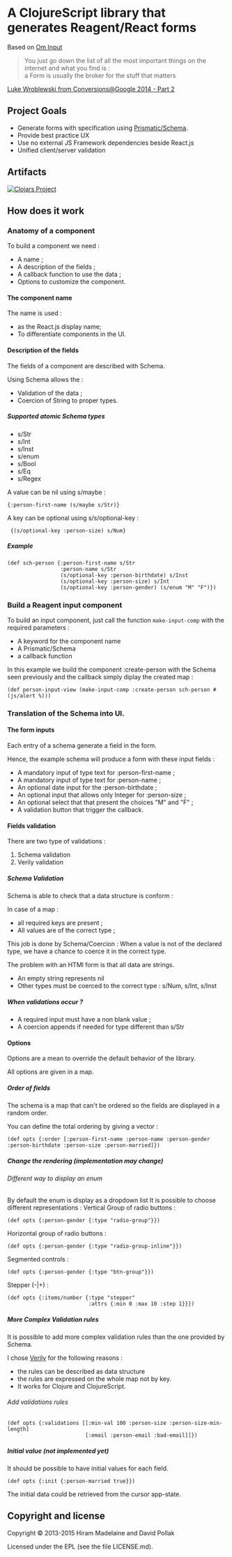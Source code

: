 # A ClojureScript library that generates Reagent/React forms

Based on [Om Input](https://github.com/hiram-madelaine/om-inputs)

> You just go down the list of all the most important things on the internet and what you find is :    
> a Form is usually the broker for the stuff that matters  

[Luke Wroblewski from Conversions@Google 2014 - Part 2](https://www.youtube.com/watch?v=nmKMz3Fg76M)  


## Project Goals

* Generate forms with specification using [Prismatic/Schema](https://github.com/Prismatic/schema).
* Provide best practice UX
* Use no external JS Framework dependencies beside React.js
* Unified client/server validation

## Artifacts

[![Clojars Project](http://clojars.org/dragonmark/inputs/latest-version.svg)](http://clojars.org/dragonmark/inputs)

## How does it work

### Anatomy of a component


To build a component we need :
* A name ;
* A description of the fields ;
* A callback function to use the data ;
* Options to customize the component.



#### The component name

The name is used :

* as the React.js display name;
* To differentiate components in the UI.


#### Description of the fields

The fields of a component are described with Schema.

Using Schema allows the :
* Validation of the data ;
* Coercion of String to proper types.

##### Supported atomic Schema types

* s/Str
* s/Int
* s/Inst
* s/enum
* s/Bool
* s/Eq
* s/Regex

A value can be nil using s/maybe :

```
{:person-first-name (s/maybe s/Str)}

```


A key can be optional using s/s/optional-key :
```
 {(s/optional-key :person-size) s/Num}
```

##### Example

```
(def sch-person {:person-first-name s/Str
                 :person-name s/Str
                 (s/optional-key :person-birthdate) s/Inst
                 (s/optional-key :person-size) s/Int
                 (s/optional-key :person-gender) (s/enum "M" "F")})
```

### Build a Reagent input component

To build an input component, just call the function `make-input-comp` with the required parameters :
- A keyword for the component name
- A Prismatic/Schema
- a callback function

In this example we build the component :create-person with the Schema seen previously and the callback simply diplay the created map :

```
(def person-input-view (make-input-comp :create-person sch-person #(js/alert %)))
```


### Translation of the Schema into UI.



#### The form inputs

Each entry of a schema generate a field in the form.

Hence, the example schema will produce a form with these input fields :

* A mandatory input of type text for :person-first-name ;
* A mandatory input of type text for :person-name ;
* An optional date input for the :person-birthdate ;
* An optional input that allows only Integer for :person-size ;
* An optional select that that present the choices "M" and "F" ;
* A validation button that trigger the callback.

#### Fields validation

There are two type of validations :

1.  Schema validation
2.  Verily validation

##### Schema Validation

Schema is able to check that a data structure is conform :

In case of a map :

* all required keys are present ;
* All values are of the correct type ;

This job is done by Schema/Coercion :
When a value is not of the declared type, we have a chance to coerce it in the correct type.


The problem with an HTMl form is that all data are strings.

* An empty string represents nil
* Other types must be coerced to the correct type : s/Num, s/Int, s/Inst



##### When validations occur ?


* A required input must have a non blank value ;
* A coercion appends if needed for type different than s/Str


#### Options

Options are a mean to override the default behavior of the library.

All options are given in a map.


##### Order of fields

The schema is a map that can't be ordered so the fields are displayed in a random order.


You can define the total ordering by giving a vector :

```
(def opts {:order [:person-first-name :person-name :person-gender :person-birthdate :person-size :person-married]})

```


##### Change the rendering (implementation may change)


###### Different way to display an enum

By default the enum is display as a dropdown list
It is possible to choose different representations :
Vertical Group of radio buttons :
```
(def opts {:person-gender {:type "radio-group"}})

```
Horizontal group of radio buttons :

```
(def opts {:person-gender {:type "radio-group-inline"}})

```

Segmented controls :
```
(def opts {:person-gender {:type "btn-group"}})

```

Stepper (-|+) :
```
(def opts {:items/number {:type "stepper"
                          :attrs {:min 0 :max 10 :step 1}}})
```


##### More Complex Validation rules

It is possible to add more complex validation rules than the one provided by Schema.

I chose [Verily](https://github.com/jkk/verily) for the following reasons :

* the rules can be described as data structure
* the rules are expressed on the whole map not by key.
* It works for Clojure and ClojureScript.


######  Add validations rules


```
(def opts {:validations [[:min-val 100 :person-size :person-size-min-length]
                         [:email :person-email :bad-email]]})
```



##### Initial value (not implemented yet)

It should be possible to have initial values for each field.

```
(def opts {:init {:person-married true}})

```

The initial data could be retrieved from the cursor app-state.



## Copyright and license

Copyright © 2013-2015 Hiram Madelaine and David Pollak


Licensed under the EPL (see the file LICENSE.md).
